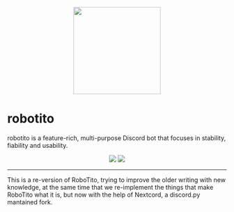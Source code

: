 <p align="center">
    <img src="https://github.com/Ti7oyan/RoboTito/tree/v2.0.0/assets/robotito.png" width="200" height="200">
    <h1>robotito</h1>
    <p>robotito is a feature-rich, multi-purpose Discord bot that focuses in stability, fiability and usability.</p>
</p>

<p align="center">
    <img src="https://img.shields.io/github/commit-activity/m/Ti7oyan/RoboTito/v2.0.0?style=for-the-badge">
    <img src="https://img.shields.io/github/contributors/Ti7oyan/RoboTito?style=for-the-badge">
</p>
<hr />

<p>
    This is a re-version of RoboTito, trying to improve the older writing with new knowledge, at the same time that we re-implement the things that make RoboTito what it is, but now with the help of Nextcord, a discord.py mantained fork.
</p>